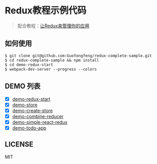 # Redux教程示例代码

> 配合教程：[让Redux来管理你的应用](http://guoyongfeng.github.io/idoc/html/React%E8%AF%BE%E7%A8%8B%E4%B8%93%E9%A2%98/%E8%AE%A9Redux%E6%9D%A5%E7%AE%A1%E7%90%86%E4%BD%A0%E7%9A%84%E5%BA%94%E7%94%A8%EF%BC%88%E4%B8%80%EF%BC%89.html)

## 如何使用

```
$ git clone git@github.com:GuoYongfeng/redux-complete-sample.git
$ cd redux-complete-sample && npm install
$ cd demo-redux-start
$ webpack-dev-server --progress --colors
```

## DEMO 列表

- [x] [demo-redux-start]()
- [x] [demo-store]()
- [x] [demo-create-store]()
- [x] [demo-combine-reducer]()
- [x] [demo-simple-react-redux]()
- [x] [demo-todo-app]()

## LICENSE

MIT
